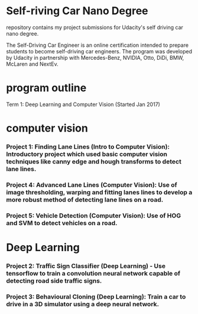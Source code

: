 # Self-riving Car Nano Degree

repository contains my project submissions for Udacity's self driving car nano degree.

The Self-Driving Car Engineer is an online certification intended to prepare students to become self-driving car engineers. The program was developed by Udacity in partnership with Mercedes-Benz, NVIDIA, Otto, DiDi, BMW, McLaren and NextEv.

# program outline

Term 1: Deep Learning and Computer Vision (Started Jan 2017)

# computer vision

### Project 1: Finding Lane Lines (Intro to Computer Vision): Introductory project which used basic computer vision techniques like canny edge and hough transforms to detect lane lines.

### Project 4: Advanced Lane Lines (Computer Vision): Use of image thresholding, warping and fitting lanes lines to develop a more robust method of detecting lane lines on a road.
### Project 5: Vehicle Detection (Computer Vision): Use of HOG and SVM to detect vehicles on a road.

# Deep Learning

### Project 2: Traffic Sign Classifier (Deep Learning) - Use tensorflow to train a convolution neural network capable of detecting road side traffic signs.
### Project 3: Behavioural Cloning (Deep Learning): Train a car to drive in a 3D simulator using a deep neural network.

